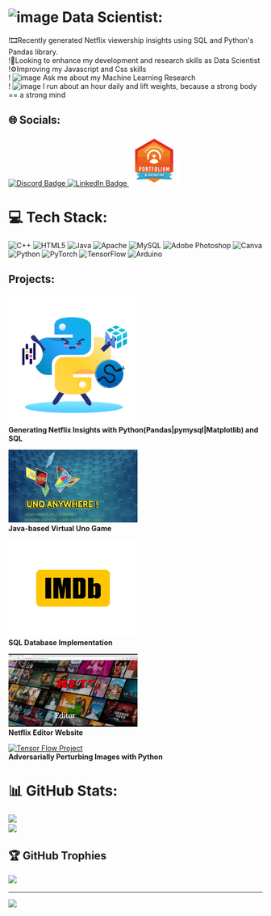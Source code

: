 # <img src="https://github.com/rojonbarnett/rojonbarnett/assets/77937166/5e81995a-ea70-4927-a905-0bcfe851b04a" width="50" height="50" alt="image" /> Data Scientist:

!🎞️Recently generated Netflix viewership insights using SQL and Python's Pandas library.<br>!🔬Looking to enhance my development and research skills as Data Scientist<br>!⚙️Improving my Javascript and Css skills<br> ! <img src="https://github.com/rojonbarnett/rojonbarnett/assets/77937166/bdea7b14-9d28-4faf-8903-5bc75a7d264c" width = "15" height = "15" alt = "image" />
Ask me about my Machine Learning Research<br>! <img src = "https://github.com/rojonbarnett/rojonbarnett/assets/77937166/a88843da-f58b-4d9d-aad1-b0d76fcb8520" width = "15" height = "15" alt = image />
I run about an hour daily and lift weights, because a strong body == a strong mind


## 🌐 Socials:
<a href="https://discord.gg/RoJon#1435" title="Get my Discord">
  <img src="https://img.shields.io/badge/Discord-%237289DA.svg?logo=discord&logoColor=white" alt="Discord Badge">
</a>

<a href="https://linkedin.com/in/www.linkedin.com/in/rojonbarnett" title="View my LinkedIn">
  <img src="https://img.shields.io/badge/LinkedIn-%230077B5.svg?logo=linkedin&logoColor=white" alt="LinkedIn Badge">
</a>

<a href="https://portfolium.com/RoJonBarnett">
  <img src="https://github.com/rojonbarnett/rojonbarnett/blob/main/PortfoliumLogo.png" alt="Portfolium" title = "View my Portfolium Portfolio" width="100" height="100">
</a>



# 💻 Tech Stack:
![C++](https://img.shields.io/badge/c++-%2300599C.svg?style=for-the-badge&logo=c%2B%2B&logoColor=white) ![HTML5](https://img.shields.io/badge/html5-%23E34F26.svg?style=for-the-badge&logo=html5&logoColor=white) ![Java](https://img.shields.io/badge/java-%23ED8B00.svg?style=for-the-badge&logo=java&logoColor=white) ![Apache](https://img.shields.io/badge/apache-%23D42029.svg?style=for-the-badge&logo=apache&logoColor=white) ![MySQL](https://img.shields.io/badge/mysql-%2300f.svg?style=for-the-badge&logo=mysql&logoColor=white) ![Adobe Photoshop](https://img.shields.io/badge/adobephotoshop-%2331A8FF.svg?style=for-the-badge&logo=adobephotoshop&logoColor=white) ![Canva](https://img.shields.io/badge/Canva-%2300C4CC.svg?style=for-the-badge&logo=Canva&logoColor=white) ![Python](https://img.shields.io/badge/python-3670A0?style=for-the-badge&logo=python&logoColor=ffdd54) ![PyTorch](https://img.shields.io/badge/PyTorch-%23EE4C2C.svg?style=for-the-badge&logo=PyTorch&logoColor=white) ![TensorFlow](https://img.shields.io/badge/TensorFlow-%23FF6F00.svg?style=for-the-badge&logo=TensorFlow&logoColor=white) ![Arduino](https://img.shields.io/badge/-Arduino-00979D?style=for-the-badge&logo=Arduino&logoColor=white)

## Projects:
[<img src = "Python-Pandas.gif" alt = "Pandas and SQL Project" title = "Go to this repository" width = "256"/>](https://github.com/rojonbarnett/Netflix-Data-Analysis-with-Pandas-and-SQL)<br/>
**Generating Netflix Insights with Python(Pandas|pymysql|Matplotlib) and SQL**

[<img src = "https://github.com/rojonbarnett/rojonbarnett/blob/main/UnoProjectPERFECT.gif" alt = "Uno Project" title = "Go to this repository" width = "256"/>](https://github.com/rojonbarnett/UnoAnywhere-VirtualUnoGame) <br/> **Java-based Virtual Uno Game**

[<img src = "https://github.com/rojonbarnett/rojonbarnett/blob/main/imdb%20logo.jpg" alt = "SQL IMDB Database" title = "Go to this repository" width = "256"/>](https://github.com/rojonbarnett/sqlDatabase) <br/>
**SQL Database Implementation**

[<img src = "https://github.com/rojonbarnett/rojonbarnett/blob/main/NetflixWebsiteLogo.gif" alt = "Netflix Editor Website" title = "Go to this repository" width = "256"/>](https://github.com/rojonbarnett/Netflix-Editor-Website)<br/>
**Netflix Editor Website**

[<img src = "https://miro.medium.com/v2/resize:fit:1400/1*SB-Fu_AySBggAAxq0Q2Wew.gif" alt = "Tensor Flow Project" title = "Go to this repository" width = "256"/>](https://github.com/rojonbarnett/Adversarial-Perturbations-in-Python)<br/>
**Adversarially Perturbing Images with Python**

# 📊 GitHub Stats:
![](https://github-readme-stats.vercel.app/api?username=rojonbarnett&theme=onedark&hide_border=false&include_all_commits=false&count_private=false)<br/>
![](https://github-readme-streak-stats.herokuapp.com/?user=rojonbarnett&theme=onedark&hide_border=false)<br/>


## 🏆 GitHub Trophies
![](https://github-profile-trophy.vercel.app/?username=rojonbarnett&theme=juicyfresh&no-frame=false&no-bg=true&margin-w=4)

---
[![](https://visitcount.itsvg.in/api?id=rojonbarnett&icon=0&color=0)](https://visitcount.itsvg.in)

<!-- Proudly created with GPRM ( https://gprm.itsvg.in ) -->
